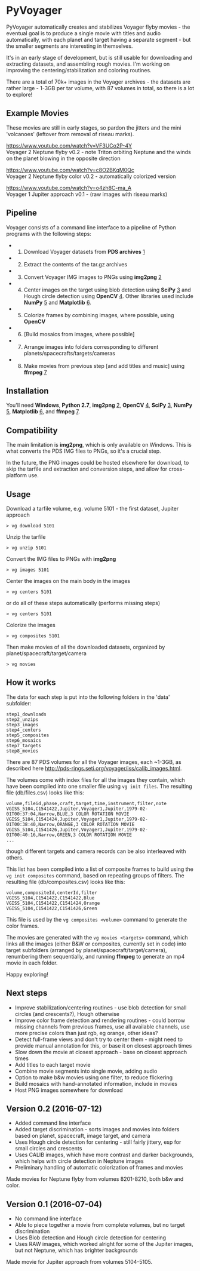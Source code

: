 
PyVoyager
========================================

PyVoyager automatically creates and stabilizes Voyager flyby movies - the eventual goal is to produce a single movie with titles and audio automatically, with each planet and target having a separate segment - but the smaller segments are interesting in themselves. 

It's in an early stage of development, but is still usable for downloading and extracting datasets, and assembling rough movies. I'm working on improving the centering/stabilization and coloring routines.

There are a total of 70k+ images in the Voyager archives - the datasets are rather large - 1-3GB per tar volume, with 87 volumes in total, so there is a lot to explore! 


Example Movies
----------------------------------------

These movies are still in early stages, so pardon the jitters and the mini 'volcanoes' (leftover from removal of riseau marks). 

https://www.youtube.com/watch?v=VF3UCo2P-4Y  
Voyager 2 Neptune flyby v0.2 - note Triton orbiting Neptune and the winds on the planet blowing in the opposite direction

https://www.youtube.com/watch?v=c8O2BKqM0Qc  
Voyager 2 Neptune flyby color v0.2 - automatically colorized version

https://www.youtube.com/watch?v=o4zh8C-ma_A  
Voyager 1 Jupiter approach v0.1 - (raw images with riseau marks)


Pipeline
----------------------------------------

Voyager consists of a command line interface to a pipeline of Python programs with the following steps: 

* 1. Download Voyager datasets from **PDS archives** [1] 
* 2. Extract the contents of the tar.gz archives
* 3. Convert Voyager IMG images to PNGs using **img2png** [2]
* 4. Center images on the target using blob detection using **SciPy** [3] and Hough circle detection using **OpenCV** [4]. Other libraries used include **NumPy** [5] and **Matplotlib** [6].
* 5. Colorize frames by combining images, where possible, using **OpenCV**
* 6. [Build mosaics from images, where possible]
* 7. Arrange images into folders corresponding to different planets/spacecrafts/targets/cameras
* 8. Make movies from previous step [and add titles and music] using **ffmpeg** [7]


Installation
----------------------------------------

You'll need **Windows**, **Python 2.7**, **img2png** [2], **OpenCV** [4], **SciPy** [3], **NumPy** [5], **Matplotlib** [6], and **ffmpeg** [7]. 


Compatibility
----------------------------------------

The main limitation is **img2png**, which is only available on Windows. This is what converts the PDS IMG files to PNGs, so it's a crucial step.

In the future, the PNG images could be hosted elsewhere for download, to skip the tarfile and extraction and conversion steps, and allow for cross-platform use. 


Usage
----------------------------------------

Download a tarfile volume, e.g. volume 5101 - the first dataset, Jupiter approach

    > vg download 5101
    
Unzip the tarfile

    > vg unzip 5101

Convert the IMG files to PNGs with **img2png**

    > vg images 5101

Center the images on the main body in the images

    > vg centers 5101

or do all of these steps automatically (performs missing steps)

    > vg centers 5101

Colorize the images

    > vg composites 5101

Then make movies of all the downloaded datasets, organized by planet/spacecraft/target/camera

    > vg movies


How it works
----------------------------------------

The data for each step is put into the following folders in the 'data' subfolder: 

    step1_downloads
    step2_unzips
    step3_images
    step4_centers
    step5_composites
    step6_mosaics
    step7_targets
    step8_movies

There are 87 PDS volumes for all the Voyager images, each ~1-3GB, as described here http://pds-rings.seti.org/voyager/iss/calib_images.html. 

The volumes come with index files for all the images they contain, which have been compiled into one smaller file using `vg init files`. The resulting file (db/files.csv) looks like this:

    volume,fileid,phase,craft,target,time,instrument,filter,note
    VGISS_5104,C1541422,Jupiter,Voyager1,Jupiter,1979-02-01T00:37:04,Narrow,BLUE,3 COLOR ROTATION MOVIE
    VGISS_5104,C1541424,Jupiter,Voyager1,Jupiter,1979-02-01T00:38:40,Narrow,ORANGE,3 COLOR ROTATION MOVIE
    VGISS_5104,C1541426,Jupiter,Voyager1,Jupiter,1979-02-01T00:40:16,Narrow,GREEN,3 COLOR ROTATION MOVIE
    ...

though different targets and camera records can be also interleaved with others.

This list has been compiled into a list of composite frames to build using the `vg init composites` command, based on repeating groups of filters. The resulting file (db/composites.csv) looks like this: 

    volume,compositeId,centerId,filter
    VGISS_5104,C1541422,C1541422,Blue
    VGISS_5104,C1541422,C1541424,Orange
    VGISS_5104,C1541422,C1541426,Green

This file is used by the `vg composites <volume>` command to generate the color frames. 

The movies are generated with the `vg movies <targets>` command, which links all the images (either B&W or composites, currently set in code) into target subfolders (arranged by planet/spacecraft/target/camera), renumbering them sequentially, and running **ffmpeg** to generate an mp4 movie in each folder. 

Happy exploring!


Next steps
----------------------------------------

* Improve stabilization/centering routines - use blob detection for small circles (and crescents?), Hough otherwise
* Improve color frame detection and rendering routines - could borrow missing channels from previous frames, use all available channels, use more precise colors than just rgb, eg orange, other ideas? 
* Detect full-frame views and don't try to center them - might need to provide manual annotation for this, or base it on closest approach times
* Slow down the movie at closest approach - base on closest approach times
* Add titles to each target movie
* Combine movie segments into single movie, adding audio
* Option to make b&w movies using one filter, to reduce flickering
* Build mosaics with hand-annotated information, include in movies
* Host PNG images somewhere for download


Version 0.2 (2016-07-12)
----------------------------------------
- Added command line interface
- Added target discrimination - sorts images and movies into folders based on planet, spacecraft, image target, and camera
- Uses Hough circle detection for centering - still fairly jittery, esp for small circles and crescents
- Uses CALIB images, which have more contrast and darker backgrounds, which helps with circle detection in Neptune images
- Preliminary handling of automatic colorization of frames and movies

Made movies for Neptune flyby from volumes 8201-8210, both b&w and color.


Version 0.1 (2016-07-04)
----------------------------------------
- No command line interface
- Able to piece together a movie from complete volumes, but no target discrimination
- Uses Blob detection and Hough circle detection for centering
- Uses RAW images, which worked alright for some of the Jupiter images, but not Neptune, which has brighter backgrounds

Made movie for Jupiter approach from volumes 5104-5105. 


[1]: http://pds-rings.seti.org/archives/
[2]: http://www.mmedia.is/bjj/utils/img2png/
[3]: https://www.scipy.org/
[4]: http://docs.opencv.org/3.0-beta/modules/imgproc/doc/feature_detection.html#cv2.HoughCircles
[5]: http://www.numpy.org/
[6]: http://matplotlib.org/
[7]: https://ffmpeg.org/

